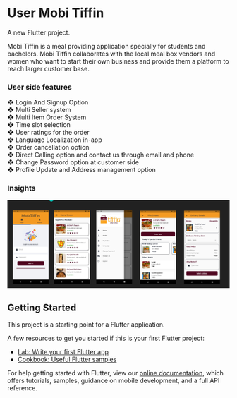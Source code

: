 # User Mobi Tiffin

A new Flutter project.

Mobi Tiffin is a meal providing application specially for students and bachelors. Mobi 
Tiffin collaborates with the local meal box vendors and women who want to start their 
own business and provide them a platform to reach larger customer base. 

### User side features
❖ Login And Signup Option<br />
❖ Multi Seller system<br />
❖ Multi Item Order System<br />
❖ Time slot selection<br />
❖ User ratings for the order<br />
❖ Language Localization in-app<br />
❖ Order cancellation option<br />
❖ Direct Calling option and contact us through email and phone<br />
❖ Change Password option at customer side<br />
❖ Profile Update and Address management option<br />

### Insights
![1](https://github.com/vidhan7337/Mobi-tiffin/blob/master/assets/1.PNG)


## Getting Started

This project is a starting point for a Flutter application.

A few resources to get you started if this is your first Flutter project:

- [Lab: Write your first Flutter app](https://flutter.dev/docs/get-started/codelab)
- [Cookbook: Useful Flutter samples](https://flutter.dev/docs/cookbook)

For help getting started with Flutter, view our
[online documentation](https://flutter.dev/docs), which offers tutorials,
samples, guidance on mobile development, and a full API reference.
